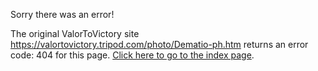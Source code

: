 

Sorry there was an error!

The original ValorToVictory site https://valortovictory.tripod.com/photo/Dematio-ph.htm returns an error code: 404 for this page. [Click here to go to the index page](../index.md).